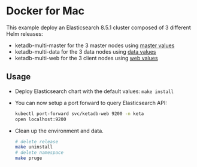 # Docker for Mac

This example deploy an Elasticsearch 8.5.1 cluster composed of 3 different Helm releases:

* ketadb-multi-master for the 3 master nodes using [master values](./master.yaml)
* ketadb-multi-data for the 3 data nodes using [data values](./data.yaml)
* ketadb-multi-web for the 3 client nodes using [web values](./web.yaml)


## Usage

* Deploy Elasticsearch chart with the default values: `make install`

* You can now setup a port forward to query Elasticsearch API:

  ```bash
  kubectl port-forward svc/ketadb-web 9200 -n keta
  open localhost:9200
  ```

* Clean up the environment and data.
  ```bash
  # delete release
  make uninstall
  # delete namespace
  make pruge
  ```

[docker for mac]: https://docs.docker.com/docker-for-mac/kubernetes/